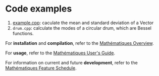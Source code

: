 # Code examples


1. [example.cpp](example.md): caculate the mean and standard deviation of a Vector
1. `drum.cpp`: calculate the modes of a circular drum, which are Bessel functions.



For **installation** and **compilation**, refer to the [Mathématiques Overview](../README.md).

For **usage**, refer to the [Mathématiques User's Guide](../doc/README.md).

For information on current and future **development**, refer to the [Mathématiques Feature Schedule](../todo/README.md).

